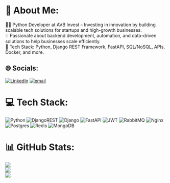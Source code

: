 # 💫 About Me:
👨‍💻 Python Developer at AVB Invest – Investing in innovation by building scalable tech solutions for startups and high-growth businesses.<br>💡 Passionate about backend development, automation, and data-driven solutions to help businesses scale efficiently.<br>🔧 Tech Stack: Python, Django REST Framework, FastAPI, SQL/NoSQL, APIs,  Docker, and more.<br>


## 🌐 Socials:
[![LinkedIn](https://img.shields.io/badge/LinkedIn-%230077B5.svg?logo=linkedin&logoColor=white)](https://linkedin.com/in/игорь-костин-ab9410369) [![email](https://img.shields.io/badge/Email-D14836?logo=gmail&logoColor=white)](mailto:wekostinigor@gmail.com) 

# 💻 Tech Stack:
![Python](https://img.shields.io/badge/python-3670A0?style=for-the-badge&logo=python&logoColor=ffdd54) ![DjangoREST](https://img.shields.io/badge/DJANGO-REST-ff1709?style=for-the-badge&logo=django&logoColor=white&color=ff1709&labelColor=gray) ![Django](https://img.shields.io/badge/django-%23092E20.svg?style=for-the-badge&logo=django&logoColor=white) ![FastAPI](https://img.shields.io/badge/FastAPI-005571?style=for-the-badge&logo=fastapi) ![JWT](https://img.shields.io/badge/JWT-black?style=for-the-badge&logo=JSON%20web%20tokens) ![RabbitMQ](https://img.shields.io/badge/rabbitmq-FF6600?style=for-the-badge&logo=rabbitmq&logoColor=white) ![Nginx](https://img.shields.io/badge/nginx-%23009639.svg?style=for-the-badge&logo=nginx&logoColor=white) ![Postgres](https://img.shields.io/badge/postgres-%23316192.svg?style=for-the-badge&logo=postgresql&logoColor=white) ![Redis](https://img.shields.io/badge/redis-%23DD0031.svg?style=for-the-badge&logo=redis&logoColor=white) ![MongoDB](https://img.shields.io/badge/MongoDB-%234ea94b.svg?style=for-the-badge&logo=mongodb&logoColor=white)
# 📊 GitHub Stats:
![](https://github-readme-stats.vercel.app/api?username=RocketMenace&theme=dark&hide_border=false&include_all_commits=true&count_private=true)<br/>
![](https://nirzak-streak-stats.vercel.app/?user=RocketMenace&theme=dark&hide_border=false)<br/>
![](https://github-readme-stats.vercel.app/api/top-langs/?username=RocketMenace&theme=dark&hide_border=false&include_all_commits=true&count_private=true&layout=compact)

<!-- Proudly created with GPRM ( https://gprm.itsvg.in ) -->
